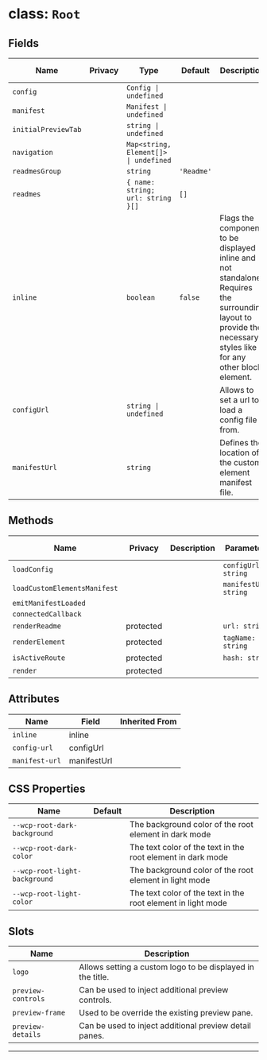 # class: `Root`

## Fields

| Name                | Privacy | Type                                  | Default    | Description                                                                                                                                                          | Inherited From |
| ------------------- | ------- | ------------------------------------- | ---------- | -------------------------------------------------------------------------------------------------------------------------------------------------------------------- | -------------- |
| `config`            |         | `Config \| undefined`                 |            |                                                                                                                                                                      |                |
| `manifest`          |         | `Manifest \| undefined`               |            |                                                                                                                                                                      |                |
| `initialPreviewTab` |         | `string \| undefined`                 |            |                                                                                                                                                                      |                |
| `navigation`        |         | `Map<string, Element[]> \| undefined` |            |                                                                                                                                                                      |                |
| `readmesGroup`      |         | `string`                              | `'Readme'` |                                                                                                                                                                      |                |
| `readmes`           |         | `{ name: string; url: string }[]`     | `[]`       |                                                                                                                                                                      |                |
| `inline`            |         | `boolean`                             | `false`    | Flags the component to be displayed inline and not standalone. Requires the surrounding&#xA;layout to provide the necessary styles like for any other block element. |                |
| `configUrl`         |         | `string \| undefined`                 |            | Allows to set a url to load a config file from.                                                                                                                      |                |
| `manifestUrl`       |         | `string`                              |            | Defines the location of the custom element manifest file.                                                                                                            |                |

## Methods

| Name                         | Privacy   | Description | Parameters            | Return           | Inherited From |
| ---------------------------- | --------- | ----------- | --------------------- | ---------------- | -------------- |
| `loadConfig`                 |           |             | `configUrl: string`   |                  |                |
| `loadCustomElementsManifest` |           |             | `manifestUrl: string` |                  |                |
| `emitManifestLoaded`         |           |             |                       |                  |                |
| `connectedCallback`          |           |             |                       |                  |                |
| `renderReadme`               | protected |             | `url: string`         | `TemplateResult` |                |
| `renderElement`              | protected |             | `tagName: string`     | `TemplateResult` |                |
| `isActiveRoute`              | protected |             | `hash: string`        | `boolean`        |                |
| `render`                     | protected |             |                       | `TemplateResult` |                |

## Attributes

| Name           | Field       | Inherited From |
| -------------- | ----------- | -------------- |
| `inline`       | inline      |                |
| `config-url`   | configUrl   |                |
| `manifest-url` | manifestUrl |                |

## CSS Properties

| Name                          | Default | Description                                                  |
| ----------------------------- | ------- | ------------------------------------------------------------ |
| `--wcp-root-dark-background`  |         | The background color of the root element in dark mode        |
| `--wcp-root-dark-color`       |         | The text color of the text in the root element in dark mode  |
| `--wcp-root-light-background` |         | The background color of the root element in light mode       |
| `--wcp-root-light-color`      |         | The text color of the text in the root element in light mode |

## Slots

| Name               | Description                                                |
| ------------------ | ---------------------------------------------------------- |
| `logo`             | Allows setting a custom logo to be displayed in the title. |
| `preview-controls` | Can be used to inject additional preview controls.         |
| `preview-frame`    | Used to be override the existing preview pane.             |
| `preview-details`  | Can be used to inject additional preview detail panes.     |

<hr/>
